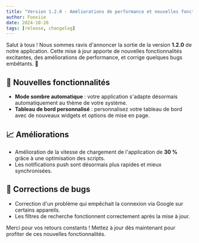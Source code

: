 ```yaml
---
title: "Version 1.2.0 - Améliorations de performance et nouvelles fonctionnalités 🎉"
author: Fooxiie
date: 2024-10-26
tags: [release, changelog]
---
```


Salut à tous ! Nous sommes ravis d'annoncer la sortie de la version **1.2.0** de notre application. Cette mise à jour apporte de nouvelles fonctionnalités excitantes, des améliorations de performance, et corrige quelques bugs embêtants. 🎉
<!-- truncate -->
## 🚀 Nouvelles fonctionnalités
- **Mode sombre automatique** : votre application s'adapte désormais automatiquement au thème de votre système.
- **Tableau de bord personnalisé** : personnalisez votre tableau de bord avec de nouveaux widgets et options de mise en page.

## 📈 Améliorations
- Amélioration de la vitesse de chargement de l'application de **30 %** grâce à une optimisation des scripts.
- Les notifications push sont désormais plus rapides et mieux synchronisées.

## 🐛 Corrections de bugs
- Correction d'un problème qui empêchait la connexion via Google sur certains appareils.
- Les filtres de recherche fonctionnent correctement après la mise à jour.

Merci pour vos retours constants ! Mettez à jour dès maintenant pour profiter de ces nouvelles fonctionnalités.
